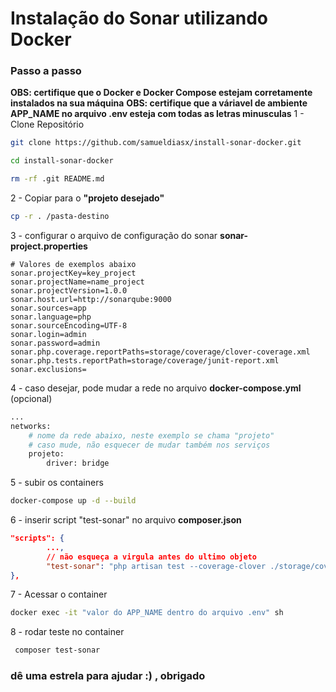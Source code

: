 # Instalação do Sonar utilizando Docker

### Passo a passo
**OBS: certifique que o Docker e Docker Compose estejam corretamente instalados na sua máquina**
**OBS: certifique que a váriavel de ambiente APP_NAME no arquivo .env esteja com todas as letras minusculas**
1 - Clone Repositório 
```sh
git clone https://github.com/samueldiasx/install-sonar-docker.git
```
```sh
cd install-sonar-docker
```
```sh
rm -rf .git README.md
```

2 - Copiar para o **"projeto desejado"**
```sh
cp -r . /pasta-destino
```

3 - configurar o arquivo de configuração do sonar **sonar-project.properties**
```dosini
# Valores de exemplos abaixo
sonar.projectKey=key_project
sonar.projectName=name_project
sonar.projectVersion=1.0.0
sonar.host.url=http://sonarqube:9000
sonar.sources=app
sonar.language=php
sonar.sourceEncoding=UTF-8
sonar.login=admin
sonar.password=admin
sonar.php.coverage.reportPaths=storage/coverage/clover-coverage.xml
sonar.php.tests.reportPath=storage/coverage/junit-report.xml
sonar.exclusions=
```

4 - caso desejar, pode mudar a rede no arquivo **docker-compose.yml** (opcional)
```sh
...
networks:
    # nome da rede abaixo, neste exemplo se chama "projeto"
    # caso mude, não esquecer de mudar também nos serviços
    projeto:
        driver: bridge
```

5 - subir os containers
```sh
docker-compose up -d --build
```

6 - inserir script "test-sonar" no arquivo **composer.json**
```json
"scripts": {
        ..., 
        // não esqueça a virgula antes do ultimo objeto
        "test-sonar": "php artisan test --coverage-clover ./storage/coverage/clover-coverage.xml --log-junit ./storage/coverage/junit-report.xml  && sonar-scanner"
},
```

7 - Acessar o container
```sh
docker exec -it "valor do APP_NAME dentro do arquivo .env" sh
```

8 - rodar teste no container
```sh
 composer test-sonar
```

### dê uma estrela para ajudar :) , obrigado